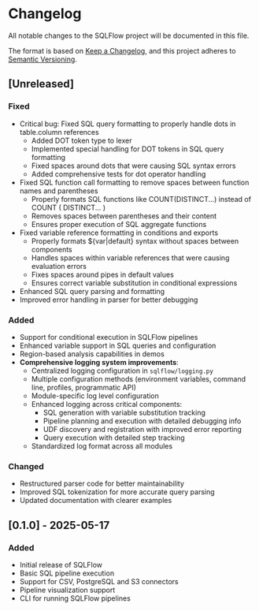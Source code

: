 # Changelog

All notable changes to the SQLFlow project will be documented in this file.

The format is based on [Keep a Changelog](https://keepachangelog.com/en/1.0.0/),
and this project adheres to [Semantic Versioning](https://semver.org/spec/v2.0.0.html).

## [Unreleased]

### Fixed
- Critical bug: Fixed SQL query formatting to properly handle dots in table.column references
  - Added DOT token type to lexer
  - Implemented special handling for DOT tokens in SQL query formatting
  - Fixed spaces around dots that were causing SQL syntax errors
  - Added comprehensive tests for dot operator handling
- Fixed SQL function call formatting to remove spaces between function names and parentheses
  - Properly formats SQL functions like COUNT(DISTINCT...) instead of COUNT ( DISTINCT... )
  - Removes spaces between parentheses and their content
  - Ensures proper execution of SQL aggregate functions
- Fixed variable reference formatting in conditions and exports
  - Properly formats ${var|default} syntax without spaces between components
  - Handles spaces within variable references that were causing evaluation errors
  - Fixes spaces around pipes in default values
  - Ensures correct variable substitution in conditional expressions
- Enhanced SQL query parsing and formatting
- Improved error handling in parser for better debugging

### Added
- Support for conditional execution in SQLFlow pipelines
- Enhanced variable support in SQL queries and configuration
- Region-based analysis capabilities in demos
- **Comprehensive logging system improvements**:
  - Centralized logging configuration in `sqlflow/logging.py`
  - Multiple configuration methods (environment variables, command line, profiles, programmatic API)
  - Module-specific log level configuration
  - Enhanced logging across critical components:
    - SQL generation with variable substitution tracking
    - Pipeline planning and execution with detailed debugging info
    - UDF discovery and registration with improved error reporting
    - Query execution with detailed step tracking
  - Standardized log format across all modules

### Changed
- Restructured parser code for better maintainability
- Improved SQL tokenization for more accurate query parsing
- Updated documentation with clearer examples

## [0.1.0] - 2025-05-17

### Added
- Initial release of SQLFlow
- Basic SQL pipeline execution
- Support for CSV, PostgreSQL and S3 connectors
- Pipeline visualization support
- CLI for running SQLFlow pipelines 